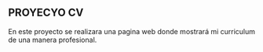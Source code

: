 ## PROYECYO CV
En este proyecto se realizara una pagina web donde mostrará mi curriculum de una manera profesional.